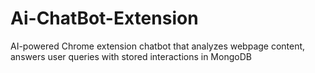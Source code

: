 # Ai-ChatBot-Extension
AI-powered Chrome extension chatbot that analyzes webpage content, answers user queries with stored interactions in MongoDB
